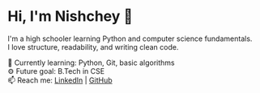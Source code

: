 # Hi, I'm Nishchey 👋

I'm a high schooler learning Python and computer science fundamentals.  
I love structure, readability, and writing clean code.

🧠 Currently learning: Python, Git, basic algorithms  
⚙️ Future goal: B.Tech in CSE  
📫 Reach me: [LinkedIn](#) | [GitHub](https://github.com/panwarcodes)
